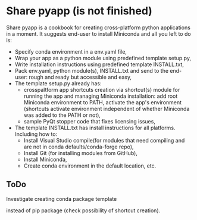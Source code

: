 # Share pyapp (is not finished)

Share pyapp is a cookbook for creating cross-platform python applications in a moment. It suggests end-user to install Miniconda and all you left to do is:

* Specify conda environment in a env.yaml file, 
* Wrap your app as a python module using predefined template setup.py,
* Write installation instructions using predefined template INSTALL.txt,
* Pack env.yaml, python module(s), INSTALL.txt and send to the end-user: rough and ready but accessible and easy,
* The template setup.py already has:
  * crosspaltform app shortcuts creation via shortcut(s) module for running the app and managing Miniconda installation: add root Miniconda environment to PATH, activate the app's environment (shortcuts activate environment independent of whether Miniconda was added to the PATH or not),
  * sample PyQt stopper code that fixes licensing issues,
* The template INSTALL.txt has install instructions for all platforms. Including how to:
  * Install Visual Studio compile(for modules that need compiling and are not in conda defaults/conda-forge repo),
  * Install Git (for installing modules from GitHub),
  * Install Miniconda,
  * Create conda environment in the default location, etc. 

## ToDo

Investigate creating conda package template

instead of pip package   (check possibility of shortcut creation).
